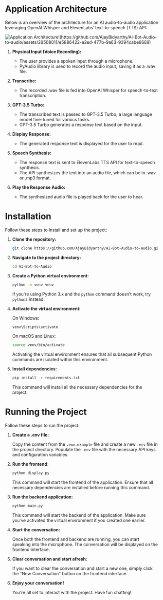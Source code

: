 # Application Architecture

Below is an overview of the architecture for an AI audio-to-audio application leveraging OpenAI Whisper and ElevenLabs’ text-to-speech (TTS) API:

![Application Architecture!(https://github.com/AjayBidyarthy/AI-Bot-Audio-to-audio/assets/29508011/e5886422-a2ed-477b-9a63-9394cabe8689)
]()

1. **Physical Input (Voice Recording):**
   - The user provides a spoken input through a microphone.
   - PyAudio library is used to record the audio input, saving it as a .wav file.

2. **Transcribe:**
   - The recorded .wav file is fed into OpenAI Whisper for speech-to-text transcription.

3. **GPT-3.5 Turbo:**
   - The transcribed text is passed to GPT-3.5 Turbo, a large language model fine-tuned for various tasks.
   - GPT-3.5 Turbo generates a response text based on the input.

4. **Display Response:**
   - The generated response text is displayed for the user to read.

5. **Speech Synthesis:**
   - The response text is sent to ElevenLabs TTS API for text-to-speech synthesis.
   - The API synthesizes the text into an audio file, which can be in .wav or .mp3 format.

6. **Play the Response Audio:**
   - The synthesized audio file is played back for the user to hear.





# Installation

Follow these steps to install and set up the project:

1. **Clone the repository:**

    ```bash
    git clone https://github.com/AjayBidyarthy/AI-Bot-Audio-to-audio.git
    ```

2. **Navigate to the project directory:**

    ```bash
    cd AI-Bot-to-Audio
    ```

3. **Create a Python virtual environment:**

    ```bash
    python -m venv venv
    ```

    If you're using Python 3.x and the `python` command doesn't work, try `python3` instead. 

4. **Activate the virtual environment:**

    On Windows:

    ```bash
    venv\Scripts\activate
    ```

    On macOS and Linux:

    ```bash
    source venv/bin/activate
    ```

    Activating the virtual environment ensures that all subsequent Python commands are isolated within this environment.

5. **Install dependencies:**

    ```bash
    pip install -r requirements.txt
    ```

    This command will install all the necessary dependencies for the project.




# Running the Project

Follow these steps to run the project:

1. **Create a .env file:**

    Copy the content from the `.env.example` file and create a new `.env` file in the project directory. Populate the `.env` file with the necessary API keys and configuration variables.

2. **Run the frontend:**

    ```bash
    python display.py
    ```

    This command will start the frontend of the application. Ensure that all necessary dependencies are installed before running this command.

3. **Run the backend application:**

    ```bash
    python main.py
    ```

    This command will start the backend of the application. Make sure you've activated the virtual environment if you created one earlier.

4. **Start the conversation:**

    Once both the frontend and backend are running, you can start speaking into the microphone. The conversation will be displayed on the frontend interface.

5. **Clear conversation and start afresh:**

    If you want to clear the conversation and start a new one, simply click the "New Conversation" button on the frontend interface.

6. **Enjoy your conversation!**

    You're all set to interact with the project. Have fun chatting!


